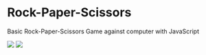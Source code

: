 # Rock-Paper-Scissors

Basic Rock-Paper-Scissors Game against computer with JavaScript

<img src="https://imagehost.imageupload.net/2020/02/26/image2.png">

<img src="https://imagehost.imageupload.net/2020/02/26/image3.png">

